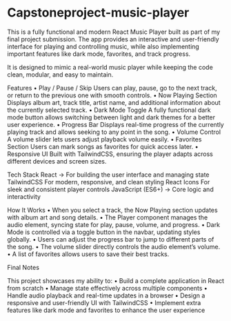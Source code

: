 # Capstoneproject-music-player

This is a fully functional and modern React Music Player built as part of my final project submission. The app provides an interactive and user-friendly interface for playing and controlling music, while also implementing important features like dark mode, favorites, and track progress.

It is designed to mimic a real-world music player while keeping the code clean, modular, and easy to maintain.



  Features
	•	Play / Pause / Skip
Users can play, pause, go to the next track, or return to the previous one with smooth controls.
	•	Now Playing Section
Displays album art, track title, artist name, and additional information about the currently selected track.
	•	Dark Mode Toggle
A fully functional dark mode button allows switching between light and dark themes for a better user experience.
	•	Progress Bar
Displays real-time progress of the currently playing track and allows seeking to any point in the song.
	•	Volume Control
A volume slider lets users adjust playback volume easily.
	•	Favorites Section
Users can mark songs as favorites for quick access later.
	•	Responsive UI
Built with TailwindCSS, ensuring the player adapts across different devices and screen sizes.



 Tech Stack
	React → For building the user interface and managing state
	TailwindCSS For modern, responsive, and clean styling
 React Icons For sleek and consistent player controls
	JavaScript (ES6+) → Core logic and interactivity

How It Works
	•	When you select a track, the Now Playing section updates with album art and song details.
	•	The Player component manages the audio element, syncing state for play, pause, volume, and progress.
	•	Dark Mode is controlled via a toggle button in the navbar, updating styles globally.
	•	Users can adjust the progress bar to jump to different parts of the song.
	•	The volume slider directly controls the audio element’s volume.
	•	A list of favorites allows users to save their best tracks.

 

 Final Notes

This project showcases my ability to:
	•	Build a complete application in React from scratch
	•	Manage state effectively across multiple components
	•	Handle audio playback and real-time updates in a browser
	•	Design a responsive and user-friendly UI with TailwindCSS
	•	Implement extra features like dark mode and favorites to enhance the user experience